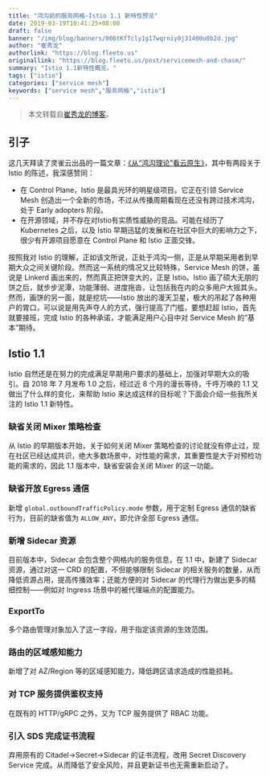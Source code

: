 ```yaml
---
title: "鸿沟前的服务网格—Istio 1.1 新特性预览"
date: 2019-03-19T10:41:25+08:00
draft: false
banner: "/img/blog/banners/006tKfTcly1g17wqrniy0j31400u0b2d.jpg"
author: "崔秀龙"
authorlink: "https://blog.fleeto.us"
originallink: "https://blog.fleeto.us/post/servicemesh-and-chasm/"
summary: "Istio 1.1新特性概览。"
tags: ["istio"]
categories: ["service mesh"]
keywords: ["service mesh","服务网格","istio"]
---
```


> 本文转载自[崔秀龙的博客](https://blog.fleeto.us)。

## 引子

这几天拜读了灵雀云出品的一篇文章：[《从“鸿沟理论”看云原生》](http://dockone.io/article/8666)，其中有两段关于 Istio 的陈述，我深感赞同：

- 在 Control Plane，Istio 是最具光环的明星级项目。它正在引领 Service Mesh 创造出一个全新的市场，不过从传播周期看现在还没有跨过技术鸿沟，处于 Early adopters 阶段。
- 在开源领域，并不存在对Istio有实质性威胁的竞品。可能在经历了 Kubernetes 之后，以及 Istio 早期迅猛的发展和在社区中巨大的影响力之下，很少有开源项目愿意在 Control Plane 和 Istio 正面交锋。

按照我对 Istio 的理解，正如该文所说，正处于鸿沟一侧，正是从早期采用者到早期大众之间关键阶段。然而这一系统的情况又比较特殊，Service Mesh 的饼，虽说是 Linkerd 画出来的，然而真正把饼变大的，正是 Istio。Istio 画了硕大无朋的饼之后，就步步泥潭，功能薄弱、进度拖沓，让包括我在内的众多用户大摇其头。然而，画饼的另一面，就是挖坑——Istio 放出的漫天卫星，极大的吊起了各种用户的胃口，可以说是用先声夺人的方式，强行提高了门槛，要想赶超 Istio，首先就要接班，完成 Istio 的各种承诺，才能满足用户心目中对 Service Mesh 的“基本”期待。

## Istio 1.1

Istio 自然还是在努力的完成满足早期用户要求的基础上，加强对早期大众的吸引。自 2018 年 7 月发布 1.0 之后，经过近 8 个月的漫长等待，千呼万唤的 1.1 又做出了什么样的变化，来帮助 Istio 来达成这样的目标呢？下面会介绍一些我所关注的 Istio 1.1 新特性。

### 缺省关闭 Mixer 策略检查

从 Istio 的早期版本开始，关于如何关闭 Mixer 策略检查的讨论就没有停止过，现在社区已经达成共识，绝大多数场景中，对性能的需求，其重要性是大于对预检功能的需求的，因此 1.1 版本中，缺省安装会关闭 Mixer 的这一功能。

### 缺省开放 Egress 通信

新增 `global.outboundTrafficPolicy.mode` 参数，用于定制 Egress 通信的缺省行为，目前的缺省值为 `ALLOW_ANY`，即允许全部 Egress 通信。

### 新增 Sidecar 资源

目前版本中，Sidecar 会包含整个网格内的服务信息，在 1.1 中，新建了 Sidecar 资源，通过对这一 CRD 的配置，不但能够限制 Sidecar 的相关服务的数量，从而降低资源占用，提高传播效率；还能方便的对 Sidecar 的代理行为做出更多的精细控制——例如对 Ingress 场景中的被代理端点的配置能力。

### ExportTo

多个路由管理对象加入了这一字段，用于指定该资源的生效范围。

### 路由的区域感知能力

新增了对 AZ/Region 等的区域感知能力，降低跨区请求造成的性能损耗。

### 对 TCP 服务提供鉴权支持

在既有的 HTTP/gRPC 之外，又为 TCP 服务提供了 RBAC 功能。

### 引入 SDS 完成证书流程

弃用原有的 Citadel->Secret->Sidecar 的证书流程，改用 Secret Discovery Service 完成。从而降低了安全风险，并且更新证书也无需重新启动了。

